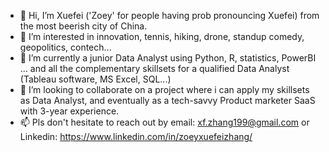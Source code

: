 - 👋 Hi, I’m Xuefei ('Zoey' for people having prob pronouncing Xuefei) from the most beerish city of China. 
- 👀 I’m interested in innovation, tennis, hiking, drone, standup comedy, geopolitics, contech...
- 🌱 I’m currently a junior Data Analyst using Python, R, statistics, PowerBI ... and all the complementary skillsets for a qualified Data Analyst (Tableau software, MS Excel, SQL...)
- 💞️ I’m looking to collaborate on a project where i can apply my skillsets as Data Analyst, and eventually as a tech-savvy Product marketer SaaS with 3-year experience. 
- 📫 Pls don't hesitate to reach out by email: xf.zhang199@gmail.com or Linkedin: https://www.linkedin.com/in/zoeyxuefeizhang/
